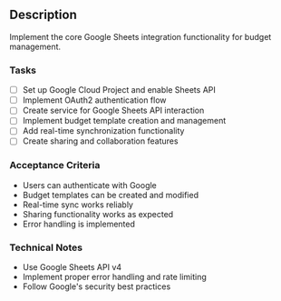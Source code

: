 ﻿## Description
Implement the core Google Sheets integration functionality for budget management.

### Tasks
- [ ] Set up Google Cloud Project and enable Sheets API
- [ ] Implement OAuth2 authentication flow
- [ ] Create service for Google Sheets API interaction
- [ ] Implement budget template creation and management
- [ ] Add real-time synchronization functionality
- [ ] Create sharing and collaboration features

### Acceptance Criteria
- Users can authenticate with Google
- Budget templates can be created and modified
- Real-time sync works reliably
- Sharing functionality works as expected
- Error handling is implemented

### Technical Notes
- Use Google Sheets API v4
- Implement proper error handling and rate limiting
- Follow Google's security best practices
